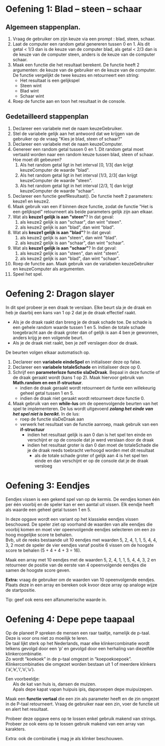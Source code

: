 # Oefening 1: Blad – steen – schaar

## Algemeen stappenplan.

1. Vraag de gebruiker om zijn keuze via een prompt : blad, steen, schaar.
2. Laat de computer een random getal genereren tussen 0 en 1. Als dit getal < 1/3 dan is de keuze van de computer blad, als getal < 2/3 dan is de keuze van de computer steen, anders is de keuze van de computer schaar.
3. Maak een functie die het resultaat berekent. De functie heeft 2 argumenten: de keuze van de gebruiker en de keuze van de computer. De functie vergelijkt de twee keuzes en retourneert een string:
   - Het resultaat is een gelijkspel
   - Steen wint
   - Blad wint
   - Schaar wint
4. Roep de functie aan en toon het resultaat in de console.

## Gedetailleerd stappenplan

1. Declareer een variabele met de naam keuzeGebruiker.
2. Stel de variabele gelijk aan het antwoord dat we krijgen van de gebruiker op de vraag "Kies je blad, steen of schaar?"
3. Declareer een variabele met de naam keuzeComputer.
4. Genereer een random getal tussen 0 en 1. Dit random getal moet vertaald worden naar een random keuze tussen blad, steen of schaar. Hoe moet dit gebeuren?
   1. Als het random getal ligt in het interval [0, 1/3[ dan krijgt keuzeComputer de waarde "blad".
   2. Als het random getal ligt in het interval [1/3, 2/3[ dan krijgt keuzeComputer de waarde "steen".
   3. Als het random getal ligt in het interval [2/3, 1[ dan krijgt keuzeComputer de waarde "schaar".
5. Declareer een functie geefResultaat(). De functie heeft 2 parameters: keuze1 en keuze2.
6. Maak gebruik van een if binnen deze functie, zodat de functie "Het is een gelijkspel" retourneert als beide parameters gelijk zijn aan elkaar.
7. Wat als **keuze1 gelijk is aan "steen"**? In dat geval:
   1. als keuze2 gelijk is aan "schaar", dan wint "steen".
   2. als keuze2 gelijk is aan "blad", dan wint "blad".
8. Wat als **keuze1 gelijk is aan "blad"**? In dat geval:
   1. als keuze2 gelijk is aan "steen", dan wint "blad".
   2. als keuze2 gelijk is aan "schaar", dan wint "schaar".
9. Wat als **keuze1 gelijk is aan "schaar"**? In dat geval:
   1. als keuze2 gelijk is aan "steen", dan wint "steen".
   2. als keuze2 gelijk is aan "blad", dan wint "schaar".
10. Roep de functie aan. Maak gebruik van de variabelen keuzeGebruiker en keuzeComputer als argumenten.
11. Speel het spel.

# Oefening 2: Dragon slayer

In dit spel probeer je een draak te verslaan. Elke beurt sla je de draak en heb je daarbij een kans van 1 op 2 dat je de draak effectief raakt.

- Als je de draak raakt dan breng je de draak schade toe. De schade is een gehele random waarde tussen 1 en 5. Indien de totale schade toegebracht aan de draak groter dan of gelijk is aan 4 ben je gewonnen, anders krijg je een volgende beurt.
- Als je de draak niet raakt, ben je zelf verslagen door de draak.

De beurten volgen elkaar automatisch op.

1. Declareer een **variabele eindeSpel** en initialiseer deze op false.
2. Declareer een **variabele totaleSchade** en initialiseer deze op 0.
3. Schrijf een **parameterloze functie slaDeDraak**. Bepaal in deze functie of de draak geraakt wordt (kans 1 op 2). Maak hiervoor gebruik van **Math.random en een if-structuur**.
   - indien de draak geraakt wordt retourneert de funtie een willekeurig geheel getal tussen 1 en 5.
   - indien de draak niet geraakt wordt retourneert deze functie 0.
4. Maak gebruik van een **while-lus** om de opeenvolgende beurten van het spel te implementeren. De lus wordt uitgevoerd **_zolang het einde van het spel niet is bereikt._** In de lus:
   - roep de functie slaDeDraak aan
   - verwerk het resultaat van de functie aanroep, maak gebruik van een **if-structuur**
     - indien het resultaat gelijk is aan 0 dan is het spel ten einde en verschijnt er op de console dat je werd verslaan door de draak
     - indien het resultaat groter is dan 0 dan moet de totaleSchade die je de draak reeds toebracht verhoogd worden met dit resultaat
       - als de totale schade groter of gelijk aan 4 is het spel ten einde en dan verschijnt er op de console dat je de draak versloeg

# Oefening 3: Eendjes

Eendjes vissen is een gekend spel van op de kermis. De eendjes komen één per één voorbij en de speler kan er een aantal uit vissen. Elk eendje heeft als waarde een geheel getal tussen 1 en 5.

In deze opgave wordt een variant op het klassieke eendjes vissen beschouwd. De speler ziet op voorhand de waarden van alle eendjes die voorbij komen en moet vier opeenvolgende eendjes selecteren om een zo hoog mogelijke score te behalen.  
Bvb, uit de reeks bestaande uit 10 eendjes met waarden 5, 2, 4, 1, 1, 5, 4, 4, 3, 2 moet de speler de vier eendjes vanaf positie 6 vissen om de hoogste score te behalen (5 + 4 + 4 + 3 = 16).

Maak een array met 10 eendjes met de waarden 5, 2, 4, 1, 1, 5, 4, 4, 3, 2 en retourneer de positie van de eerste van 4 opeenvolgende eendjes die samen de hoogste score geven.

**Extra:** vraag de gebruiker om de waarden van 10 opeenvolgende eendjes. Plaats deze in een array en bereken ook kvoor deze array op analoge wijze de startpositie.

Tip: geef ook eens een alfanumerische waarde in.

# Oefening 4: Depe pepe taapaal

Op de planeet P spreken de mensen een raar taaltje, namelijk de p-taal.  
Deze is voor ons niet zo moeilijk te leren.  
De taal lijkt sterk op het Nederlands, maar elke klinkercombinatie wordt telkens gevolgd door een ‘p’ en gevolgd door een herhaling van diezelfde klinkercombinatie.  
Zo wordt “koekoek” in de p-taal omgezet in “koepoekoepoek”.  
Klinkercombinaties die omgezet worden bestaan uit 1 of meerdere klinkers (‘a’,‘e’,‘i’,‘o’,‘u’).

Een voorbeeldje:  
&nbsp;&nbsp;&nbsp;&nbsp;&nbsp;&nbsp;Als de kat van huis is, dansen de muizen.  
&nbsp;&nbsp;&nbsp;&nbsp;&nbsp;&nbsp;Apals depe kapat vapan huipuis ipis, dapansepen depe muipuizepen.

Maak een **functie vertaal** die een zin als parameter heeft en de zin omgezet in de P-taal retourneert. Vraag de gebruiker naar een zin, voer de functie uit en alert het resultaat.

Probeer deze opgave eens op te lossen enkel gebruik makend van strings. Probeer ze ook eens op te lossen gebruik makend van een array van karakters.

Extra: ook de combinatie ij mag je als klinker beschouwen.
